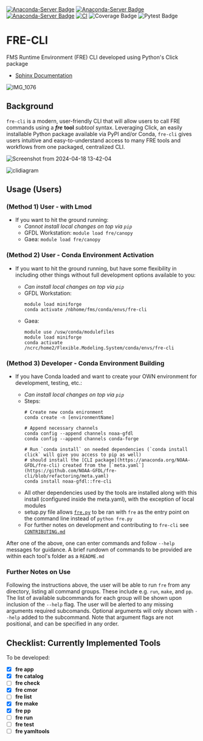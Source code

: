<!-- from https://anaconda.org/NOAA-GFDL/fre-cli/badges -->
[![Anaconda-Server Badge](https://anaconda.org/noaa-gfdl/fre-cli/badges/version.svg)](https://anaconda.org/noaa-gfdl/fre-cli)
[![Anaconda-Server Badge](https://anaconda.org/noaa-gfdl/fre-cli/badges/latest_release_date.svg)](https://anaconda.org/noaa-gfdl/fre-cli)
[![Anaconda-Server Badge](https://anaconda.org/noaa-gfdl/fre-cli/badges/latest_release_relative_date.svg)](https://anaconda.org/noaa-gfdl/fre-cli)
[![CI](https://github.com/NOAA-GFDL/fre-cli/workflows/publish_conda/badge.svg)](https://github.com/NOAA-GFDL/fre-cli/actions?query=workflow%3Apublish_conda+branch%3Amain++)
![Coverage Badge](https://noaa-gfdl.github.io/fre-cli/_images/cov_badge.svg)
![Pytest Badge](https://noaa-gfdl.github.io/fre-cli/_images/pytest_badge.svg)

# **FRE-CLI**

FMS Runtime Environment (FRE) CLI developed using Python's Click package

* [Sphinx Documentation](https://noaa-gfdl.github.io/fre-cli/index.html)
<!--* ... internal doc, should remove, if anything...
[Project Outline](https://docs.google.com/document/d/19Uc01IPuuIuMtOyAvxXj9Mn6Ivc5Ql6NZ-Q6I8YowRI/edit?usp=sharing) -->

![IMG_1076](https://github.com/NOAA-GFDL/fre-cli/assets/98476720/817cabe1-6e3b-4210-9874-b13f601265d6)

## **Background**
`fre-cli` is a modern, user-friendly CLI that will allow users to call FRE commands using a **_fre_** **tool** _subtool_ syntax. Leveraging Click, an easily installable Python package available via PyPI and/or Conda, `fre-cli` gives users intuitive and easy-to-understand access to many FRE tools and workflows from one packaged, centralized CLI.

![Screenshot from 2024-04-18 13-42-04](https://github.com/NOAA-GFDL/fre-cli/assets/98476720/43c028a6-4e6a-42fe-8bec-008b6758ea9b)

![clidiagram](https://github.com/NOAA-GFDL/fre-cli/assets/98476720/04cd8ce1-dec8-457f-b8b7-544275e04f46)

## **Usage (Users)**

### (Method 1) User - with Lmod

* If you want to hit the ground running:
    - _Cannot install local changes on top via `pip`_
    - GFDL Workstation: `module load fre/canopy`
    - Gaea: `module load fre/canopy`
    
### (Method 2) User - Conda Environment Activation
* If you want to hit the ground running, but have some flexibility in including other things without full development options available to you:

    - _Can install local changes on top via `pip`_
    - GFDL Workstation:
        ```
        module load miniforge
        conda activate /nbhome/fms/conda/envs/fre-cli
        ```
    - Gaea:
        ```
        module use /usw/conda/modulefiles
        module load miniforge
        conda activate /ncrc/home2/Flexible.Modeling.System/conda/envs/fre-cli
        ```

### (Method 3) Developer - Conda Environment Building
* If you have Conda loaded and want to create your OWN environment for development, testing, etc.:

    - _Can install local changes on top via `pip`_
    - Steps:
        ```
        # Create new conda enironment
        conda create -n [environmentName]

        # Append necessary channels
        conda config --append channels noaa-gfdl
        conda config --append channels conda-forge

        # Run `conda install` on needed dependencies (`conda install click` will give you access to pip as well)
        # should install the [CLI package](https://anaconda.org/NOAA-GFDL/fre-cli) created from the [`meta.yaml`](https://github.com/NOAA-GFDL/fre-cli/blob/refactoring/meta.yaml)
        conda install noaa-gfdl::fre-cli         
        ```
    - All other dependencies used by the tools are installed along with this install (configured inside the meta.yaml), with the exception of local modules
    - setup.py file allows [`fre.py`](https://github.com/NOAA-GFDL/fre-cli/blob/main/fre/fre.py) to be ran with `fre` as the entry point on the command line instead of `python fre.py`
    - For further notes on development and contributing to `fre-cli` see [`CONTRIBUTING.md`](https://github.com/NOAA-GFDL/fre-cli/blob/main/CONTRIBUTING.md)

After one of the above, one can enter commands and follow `--help` messages for guidance. A brief rundown of commands to be provided are within each tool's folder as a `README.md`

### Further Notes on Use
Following the instructions above, the user will be able to run `fre` from any directory, listing all command groups. These include e.g. `run`, `make`, and `pp`. The list of available subcommands for each group will be shown upon inclusion of the `--help` flag. The user will be alerted to any missing arguments required subcomands. Optional arguments will only shown with `--help` added to the subcommand. Note that argument flags are not positional, and can be specified in any order. 

## **Checklist: Currently Implemented Tools**

To be developed:

- [x]  **fre app**
- [x]  **fre catalog**
- [ ]  **fre check**
- [x]  **fre cmor**
- [ ]  **fre list**
- [x]  **fre make**
- [x]  **fre pp**
- [ ]  **fre run**
- [ ]  **fre test**
- [ ]  **fre yamltools**
